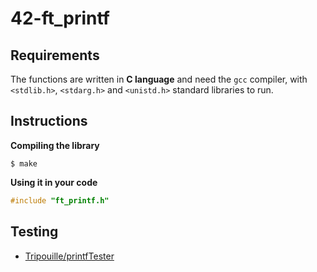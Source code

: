 # 42-ft_printf


## Requirements

The functions are written in __C language__ and need the `gcc` compiler, with `<stdlib.h>`, `<stdarg.h>` and `<unistd.h>` standard libraries to run.

## Instructions

**Compiling the library**

```shell
$ make
```

**Using it in your code**

```C
#include "ft_printf.h"
```

##  Testing

* [Tripouille/printfTester](https://github.com/Tripouille/printfTester)
